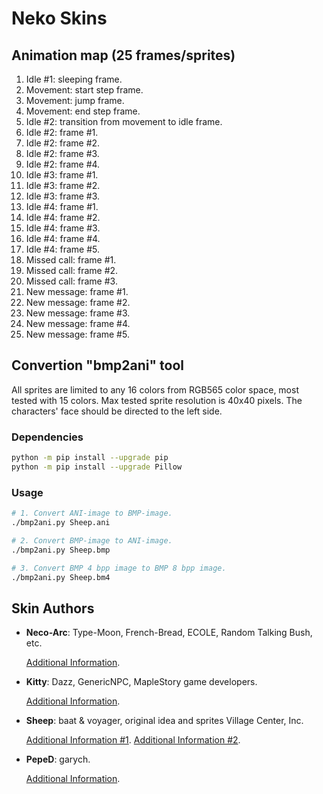 Neko Skins
==========

## Animation map (25 frames/sprites)

1. Idle #1: sleeping frame.
2. Movement: start step frame.
3. Movement: jump frame.
4. Movement: end step frame.
5. Idle #2: transition from movement to idle frame.
6. Idle #2: frame #1.
7. Idle #2: frame #2.
8. Idle #2: frame #3.
9. Idle #2: frame #4.
10. Idle #3: frame #1.
11. Idle #3: frame #2.
12. Idle #3: frame #3.
13. Idle #4: frame #1.
14. Idle #4: frame #2.
15. Idle #4: frame #3.
16. Idle #4: frame #4.
17. Idle #4: frame #5.
18. Missed call: frame #1.
19. Missed call: frame #2.
20. Missed call: frame #3.
21. New message: frame #1.
22. New message: frame #2.
23. New message: frame #3.
24. New message: frame #4.
25. New message: frame #5.

## Convertion "bmp2ani" tool

All sprites are limited to any 16 colors from RGB565 color space, most tested with 15 colors. Max tested sprite resolution is 40x40 pixels. The characters' face should be directed to the left side.

### Dependencies

```bash
python -m pip install --upgrade pip
python -m pip install --upgrade Pillow
```

### Usage

```bash
# 1. Convert ANI-image to BMP-image.
./bmp2ani.py Sheep.ani

# 2. Convert BMP-image to ANI-image.
./bmp2ani.py Sheep.bmp

# 3. Convert BMP 4 bpp image to BMP 8 bpp image.
./bmp2ani.py Sheep.bm4
```

## Skin Authors

* **Neco-Arc**: Type-Moon, French-Bread, ECOLE, Random Talking Bush, etc.

    [Additional Information](https://www.spriters-resource.com/playstation_2/mbaa/sheet/28104/).

* **Kitty**: Dazz, GenericNPC, MapleStory game developers.

    [Additional Information](https://www.spriters-resource.com/pc_computer/maplestory/sheet/21897/).

* **Sheep**: baat & voyager, original idea and sprites Village Center, Inc.

    [Additional Information #1](https://forum.motofan.ru/index.php?s=&showtopic=165504&view=findpost&p=1371628).
    [Additional Information #2](http://web.archive.org/web/20050204192403/http://www.villagecenter.co.jp/english/poe.html).

* **PepeD**: garych.

    [Additional Information](https://knowyourmeme.com/memes/peped).

